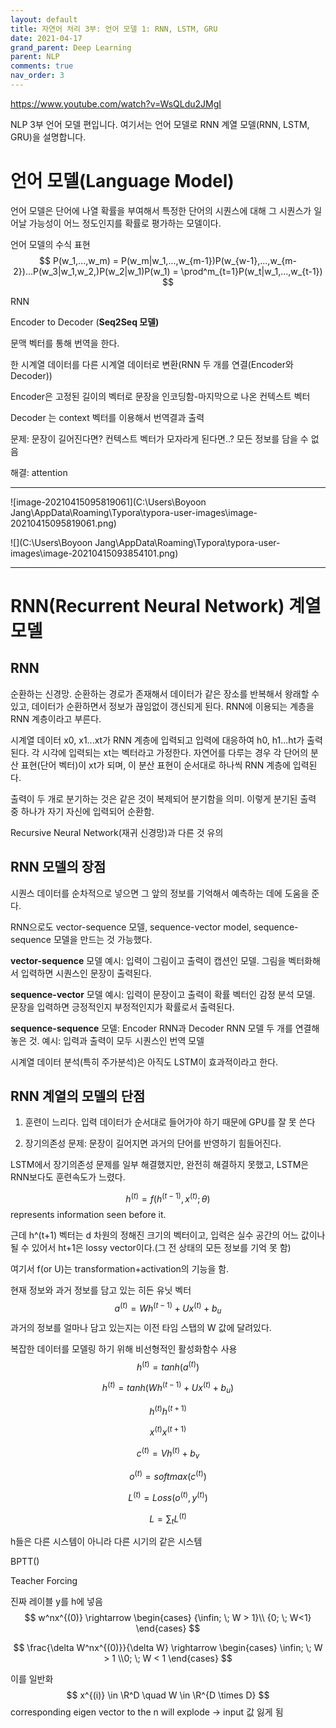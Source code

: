 ```yaml
---
layout: default
title: 자연어 처리 3부: 언어 모델 1: RNN, LSTM, GRU
date: 2021-04-17
grand_parent: Deep Learning
parent: NLP
comments: true
nav_order: 3
---
```




https://www.youtube.com/watch?v=WsQLdu2JMgI

NLP 3부 언어 모델 편입니다. 여기서는 언어 모델로 RNN 계열 모델(RNN, LSTM, GRU)을 설명합니다.

# 언어 모델(Language Model)

언어 모델은 단어에 나열 확률을 부여해서 특정한 단어의 시퀀스에 대해 그 시퀀스가 일어날 가능성이 어느 정도인지를 확률로 평가하는 모델이다.



언어 모델의 수식 표현
$$
P(w_1,...,w_m) = P(w_m|w_1,...,w_{m-1})P(w_{w-1},...,w_{m-2})...P(w_3|w_1,w_2,)P(w_2|w_1)P(w_1) = \prod^m_{t=1}P(w_t|w_1,...,w_{t-1})
$$




RNN

Encoder to Decoder (**Seq2Seq 모델)**

문맥 벡터를 통해 번역을 한다.

한 시계열 데이터를 다른 시계열 데이터로 변환(RNN 두 개를 연결(Encoder와 Decoder))

Encoder은 고정된 길이의 벡터로 문장을 인코딩함-마지막으로 나온 컨텍스트 벡터

Decoder 는 context 벡터를 이용해서 번역결과 출력

문제: 문장이 길어진다면? 컨텍스트 벡터가 모자라게 된다면..? 모든 정보를 담을 수 없음

해결: attention

---





![image-20210415095819061](C:\Users\Boyoon Jang\AppData\Roaming\Typora\typora-user-images\image-20210415095819061.png)

![](C:\Users\Boyoon Jang\AppData\Roaming\Typora\typora-user-images\image-20210415093854101.png)

---



# RNN(Recurrent Neural Network) 계열 모델

## RNN

순환하는 신경망. 순환하는 경로가 존재해서 데이터가 같은 장소를 반복해서 왕래할 수 있고, 데이터가 순환하면서 정보가 끊임없이 갱신되게 된다. RNN에 이용되는 계층을 RNN 계층이라고 부른다.





시계열 데이터 x0, x1...xt가 RNN 계층에 입력되고 입력에 대응하여 h0, h1...ht가 출력된다. 각 시각에 입력되는 xt는 벡터라고 가정한다. 자연어를 다루는 경우 각 단어의 분산 표현(단어 벡터)이 xt가 되며, 이 분산 표현이 순서대로 하나씩 RNN 계층에 입력된다. 

출력이 두 개로 분기하는 것은 같은 것이 복제되어 분기함을 의미. 이렇게 분기된 출력 중 하나가 자기 자신에 입력되어 순환함.





Recursive Neural Network(재귀 신경망)과 다른 것 유의





## RNN 모델의 장점

시퀀스 데이터를 순차적으로 넣으면 그 앞의 정보를 기억해서 예측하는 데에 도움을 준다.

RNN으로도 vector-sequence 모델, sequence-vector model, sequence-sequence 모델을 만드는 것 가능했다. 

**vector-sequence** 모델 예시: 입력이 그림이고 출력이 캡션인 모델. 그림을 벡터화해서 입력하면 시퀀스인 문장이 출력된다.

**sequence-vector** 모델 예시: 입력이 문장이고 출력이 확률 벡터인 감정 분석 모델. 문장을 입력하면 긍정적인지 부정적인지가 확률로서 출력된다.

**sequence-sequence** 모델: Encoder RNN과 Decoder RNN 모델 두 개를 연결해 놓은 것. 예시: 입력과 출력이 모두 시퀀스인 번역 모델

시계열 데이터 분석(특히 주가분석)은 아직도 LSTM이 효과적이라고 한다.

## RNN 계열의 모델의 단점

1) 훈련이 느리다. 입력 데이터가 순서대로 들어가야 하기 때문에 GPU를 잘 못 쓴다

2) 장기의존성 문제: 문장이 길어지면 과거의 단어를 반영하기 힘들어진다.

LSTM에서 장기의존성 문제를 일부 해결했지만, 완전히 해결하지 못했고, LSTM은 RNN보다도 훈련속도가 느렸다.




$$
h^{(t)}=f(h^{(t-1)},x^{(t)}; \theta)
$$
represents information seen before it.

근데 h^(t+1) 벡터는 d 차원의 정해진 크기의 벡터이고, 입력은 실수 공간의 어느 값이나 될 수 있어서 ht+1은 lossy vector이다.(그 전 상태의 모든 정보를 기억 못 함)

여기서 f(or U)는 transformation+activation의 기능을 함. 



현재 정보와 과거 정보를 담고 있는 히든 유닛 벡터
$$
a^{(t)} = Wh^{(t-1)}+Ux^{(t)}+b_u
$$
과거의 정보를 얼마나 담고 있는지는 이전 타임 스탭의 W 값에 달려있다.

복잡한 데이터를 모델링 하기 위해 비선형적인 활성화함수 사용
$$
h^{(t)}=tanh(a^{(t)})
$$

$$
h^{(t)}=tanh(Wh^{(t-1)}+Ux^{(t)}+b_u)
$$


$$
h^{(t)} h^{(t+1)}
$$

$$
x^{(t)} x^{(t+1)}
$$

$$
c^{(t)}= Vh^{(t)}+b_v
$$

$$
o^{(t)} = softmax(c^{(t)})
$$

$$
L^{(t)}= Loss(o^{(t)}, y^{(t)})
$$

$$
L = \sum_t L^{(t)}
$$



h들은 다른 시스템이 아니라 다른 시기의 같은 시스템

BPTT()

Teacher Forcing

진짜 레이블 y를 h에 넣음
$$
w^nx^{(0)} \rightarrow \begin{cases}
{\infin; \; W > 1}\\ {0; \; W<1} \end{cases}
$$

$$
\frac{\delta W^nx^{(0)}}{\delta W} \rightarrow \begin{cases} \infin; \; W > 1 \\0; \; W < 1 \end{cases}
$$

이를 일반화
$$
x^{(i)} \in \R^D \quad W \in \R^{D \times D}
$$
corresponding eigen vector to the n will explode -> input 값 잃게 됨